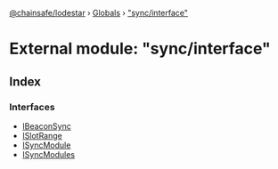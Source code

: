 [@chainsafe/lodestar](../README.md) › [Globals](../globals.md) › ["sync/interface"](_sync_interface_.md)

# External module: "sync/interface"

## Index

### Interfaces

* [IBeaconSync](../interfaces/_sync_interface_.ibeaconsync.md)
* [ISlotRange](../interfaces/_sync_interface_.islotrange.md)
* [ISyncModule](../interfaces/_sync_interface_.isyncmodule.md)
* [ISyncModules](../interfaces/_sync_interface_.isyncmodules.md)

